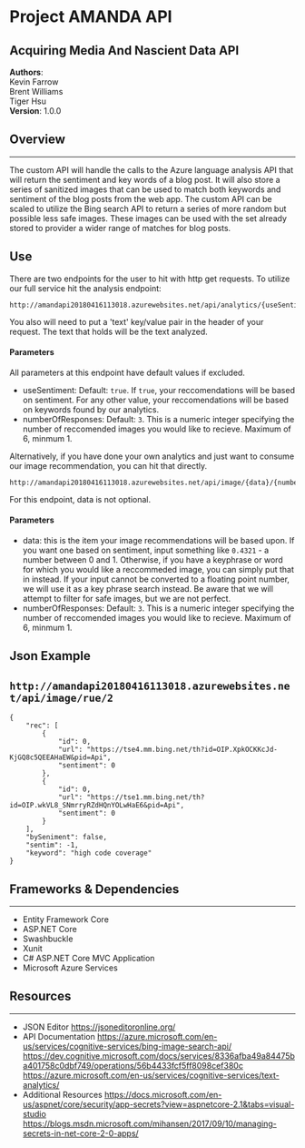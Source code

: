 # Project AMANDA API
Acquiring Media And Nascient Data API
-----
**Authors**:<br>
Kevin Farrow <br>
Brent Williams <br>
Tiger Hsu <br>
**Version**: 1.0.0

## Overview
-----
The custom API will handle the calls to the Azure language analysis API that will return the sentiment and key words of a blog post. It will also store a series of sanitized images that can be used to match both keywords and sentiment of the blog posts from the web app. The custom API can be scaled to utilize the Bing search API to return a series of more random but possible less safe images. These images can be used with the set already stored to provider a wider range of matches for blog posts.


## Use
There are two endpoints for the user to hit with http get requests. To utilize our full service hit the analysis endpoint:
```
http://amandapi20180416113018.azurewebsites.net/api/analytics/{useSentiment?}/{numberOfResponses?}
```
You also will need to put a 'text' key/value pair in the header of your request. The text that holds will be the text analyzed.
#### Parameters
All parameters at this endpoint have default values if excluded.
- useSentiment: Default: `true`. If `true`, your reccomendations will be based on sentiment. For any other value, your reccomendations will be based on keywords found by our analytics.
- numberOfResponses: Default: `3`. This is a numeric integer specifying the number of reccomended images you would like to recieve. Maximum of 6, minmum 1.

Alternatively, if you have done your own analytics and just want to consume our image recommendation, you can hit that directly.
```
http://amandapi20180416113018.azurewebsites.net/api/image/{data}/{numberOfResponses?}
```
For this endpoint, data is not optional.
#### Parameters
- data: this is the item your image recommendations will be based upon. If you want one based on sentiment, input something like `0.4321` - a number between 0 and 1. Otherwise, if you have a keyphrase or word for which you would like a reccommeded image, you can simply put that in instead. If your input cannot be converted to a floating point number, we will use it as a key phrase search instead. Be aware that we will attempt to filter for safe images, but we are not perfect.
- numberOfResponses: Default: `3`. This is a numeric integer specifying the number of reccomended images you would like to recieve. Maximum of 6, minmum 1.

## Json Example
`http://amandapi20180416113018.azurewebsites.net/api/image/rue/2`
-----
```
{
    "rec": [
        {
            "id": 0,
            "url": "https://tse4.mm.bing.net/th?id=OIP.XpkOCKKcJd-KjGQ8c5QEEAHaEW&pid=Api",
            "sentiment": 0
        },
        {
            "id": 0,
            "url": "https://tse1.mm.bing.net/th?id=OIP.wkVL8_SNmrryRZdHQnYOLwHaE6&pid=Api",
            "sentiment": 0
        }
    ],
    "bySeniment": false,
    "sentim": -1,
    "keyword": "high code coverage"
}
```

## Frameworks & Dependencies
-----
- Entity Framework Core
- ASP.NET Core
- Swashbuckle
- Xunit
- C# ASP.NET Core MVC Application
- Microsoft Azure Services

## Resources
-----
- JSON Editor https://jsoneditoronline.org/
- API Documentation
https://azure.microsoft.com/en-us/services/cognitive-services/bing-image-search-api/
https://dev.cognitive.microsoft.com/docs/services/8336afba49a84475ba401758c0dbf749/operations/56b4433fcf5ff8098cef380c
https://azure.microsoft.com/en-us/services/cognitive-services/text-analytics/
- Additional Resources
https://docs.microsoft.com/en-us/aspnet/core/security/app-secrets?view=aspnetcore-2.1&tabs=visual-studio
https://blogs.msdn.microsoft.com/mihansen/2017/09/10/managing-secrets-in-net-core-2-0-apps/

